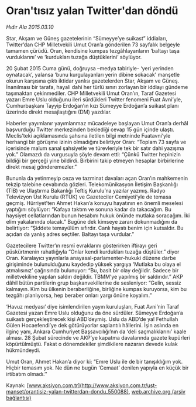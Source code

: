 # Oran'tısız yalan Twitter'dan döndü

*Hıdır Ala 2015.03.10*

<div class="pNewsDetailMainContent" itemprop="articleBody">
 <p>
  Star, Akşam ve Güneş gazetelerinin “Sümeyye’ye suikast” iddiaları, Twitter’dan CHP Milletvekili Umut Oran’a gönderilen 73 sayfalık belgeyle tamamen çürüdü. Oran, kendisine kumpas tezgâhlayanların ‘baltayı taşa vurduklarını’ ve ‘kurdukları tuzağa düştüklerini’ söylüyor.
 </p>
 <p>
  20 Şubat 2015 Cuma günü, doğruysa –medya tabiriyle- ‘yeri yerinden oynatacak’, yalansa ‘bunu kurgulayanları yerin dibine sokacak’ manşetle okurun karşısına çıktı iktidar yanlısı gazetelerden Star, Akşam ve Güneş. İnanılması bir tarafa, hayali dahi her türlü sınırı zorlayan bir iddiayı gündeme taşımaktan çekinmediler. CHP Milletvekili Umut Oran’ın, Taraf Gazetesi yazarı Emre Uslu olduğunu ileri sürdükleri Twitter fenomeni Fuat Avni’yle, Cumhurbaşkanı Tayyip Erdoğan’ın kızı Sümeyye Erdoğan’a suikast planı üzerinde direkt mesajlaştığını (DM) yazdılar.
 </p>
 <p>
  Haberler yayımlanır yayımlanmaz mücadeleye başlayan Umut Oran’a derhâl başvurduğu Twitter merkezinden beklediği cevap 15 gün içinde ulaştı. Meclis’teki açıklamasında şahsına iletilen bilgi metninde Fuatavni’yle herhangi bir görüşme izinin olmadığını belirtiyor Oran: “Toplam 73 sayfa ve içerisinde malum sanal şahsiyetle ve türevleriyle tek bir satır dahi yazışma yok.” Olamazdı da vurgusuyla şöyle devam etti: “Çünkü Twitter hepinizin bildiği bir gerçeği yine bildirdi. Birbirini takip etmeyen hesaplar birbirlerine direkt mesaj gönderemezler.”
 </p>
 <p>
  Bununla da yetinmeyip ceza ve tazminat davaları açan Oran’ın mahkemenin tekzip talebine cevabında gözleri. Telekomünikasyon İletişim Başkanlığı (TİB) ve Ulaştırma Bakanlığı Teftiş Kurulu’na yazılar yazmış. Radyo Televizyon Üst Kurulu (RTÜK) ve Gazeteciler Cemiyeti’yle de temasa geçmiş. Hürriyet’ten Ahmet Hakan’a konuyu hayatının en önemli meselesi yaptığını söylüyor: “Kafaya taktım ve sonuna kadar da takacağım. Bu haysiyet cellatlarından bunun hesabını hukuk önünde mutlaka soracağım. İki elim yakalarında olacak.” Bugüne dek kimseye zararı dokunmadığını da belirtiyor: “Şiddete temayülüm sıfırdır. Canlı hayatı benim için kutsaldır. Bu açıdan da yanlış adres seçtiler. Baltayı taşa vurdular.”
 </p>
 <p>
  Gazetecilere Twitter’ın resmî evraklarını gösterirken iftirayı geri püskürtmenin rahatlığıyla “Onlar kendi kurdukları tuzağa düştüler.” diyor Oran. Karalayıcı yayınlarla anayasal-parlamenter-hukuki düzene darbe girişiminde bulunulduğunu kaydedip yüksek yargıya ‘Mutlaka bu olaya el atmalısınız’ çağrısında bulunuyor: “Bu, basit bir olay değildir. Sadece bir milletvekiline yapılan saldırı değildir. TBMM’ye yapılmış bir saldırıdır.” AKP dâhil bütün partilerin grup başkanvekillerine de sesleniyor: “Gelin, sessiz kalmayın. Kim bu ülkenin beraberliğine, birliğine kumpas kuruyorsa, kim bu tezgâhı planlıyorsa, hep beraber onları yargı önüne koyalım.”
 </p>
 <p>
  ‘Havuz medyası’ diye isimlendirilen yayın kuruluşları, Fuat Avni’nin Taraf Gazetesi yazarı Emre Uslu olduğunu da öne sürdüler. Sümeyye Erdoğan’a suikastı gerçekleştirecek kişi ABD’deymiş. Uslu da ABD’de ya! Fethullah Gülen Hocaefendi’ye dek götürüyorlar saplantılı hâllerini. İşin aslında en ilginç yanı, Ankara Cumhuriyet Başsavcılığı’nın da ‘deli saçmalıklarını’ kaale alması. 28 Şubat sürecinde ve AKP’ye kapatma davalarında gazete kupürleri köpürtülmüştü. Fakat o dönemdekiler şimdikilere nazaran devede kulak hükmündeydi.
 </p>
 <p>
  Umut Oran, Ahmet Hakan’a diyor ki: “Emre Uslu ile de bir tanışıklığım yok. Hiçbir temasım yok. Ne dün ne bugün ‘Cemaat’ denilen yapıyla en küçük bir irtibatım olmadı.’’
 </p>
</div>


Kaynak: [www.aksiyon.com.tr](http://www.aksiyon.com.tr/ust-manset/orantisiz-yalan-twitterdan-dondu_550088), [web.archive.org (arşiv bağlantısı)](http://web.archive.org/web/20150707043258/http://www.aksiyon.com.tr/ust-manset/orantisiz-yalan-twitterdan-dondu_550088)

